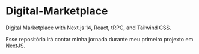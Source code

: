# Digital-Marketplace
Digital Marketplace with Next.js 14, React, tRPC, and Tailwind CSS.

Esse repositória irá contar minha jornada durante meu primeiro projexto em NextJS.
